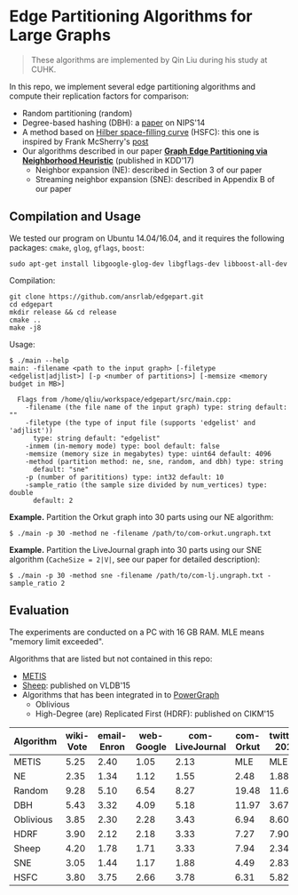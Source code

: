 Edge Partitioning Algorithms for Large Graphs
=============================================

> These algorithms are implemented by Qin Liu during his study at CUHK.

In this repo, we implement several edge partitioning algorithms and compute
their replication factors for comparison:

*   Random partitioning (random)
*   Degree-based hashing (DBH): a
    [paper](http://papers.nips.cc/paper/5396-distributed-power-law-graph-computing-theoretical-and-empirical-analysis.pdf)
    on NIPS'14
*   A method based on
    [Hilber space-filling curve](https://en.wikipedia.org/wiki/Hilbert_curve) (HSFC):
    this one is inspired by Frank McSherry's [post](https://github.com/frankmcsherry/blog/blob/master/posts/2015-01-15.md)
*   Our algorithms described in our paper **[Graph Edge Partitioning via Neighborhood Heuristic](http://www.kdd.org/kdd2017/papers/view/graph-edge-partitioning-via-neighborhood-heuristic)** (published in KDD'17)
    -   Neighbor expansion (NE): described in Section 3 of our paper
    -   Streaming neighbor expansion (SNE): described in Appendix B of our paper

Compilation and Usage
---------------------

We tested our program on Ubuntu 14.04/16.04, and it requires the following
packages: `cmake`, `glog`, `gflags`, `boost`:
```
sudo apt-get install libgoogle-glog-dev libgflags-dev libboost-all-dev
```

Compilation:
```
git clone https://github.com/ansrlab/edgepart.git
cd edgepart
mkdir release && cd release
cmake ..
make -j8
```

Usage:
```
$ ./main --help
main: -filename <path to the input graph> [-filetype <edgelist|adjlist>] [-p <number of partitions>] [-memsize <memory budget in MB>]

  Flags from /home/qliu/workspace/edgepart/src/main.cpp:
    -filename (the file name of the input graph) type: string default: ""
    -filetype (the type of input file (supports 'edgelist' and 'adjlist'))
      type: string default: "edgelist"
    -inmem (in-memory mode) type: bool default: false
    -memsize (memory size in megabytes) type: uint64 default: 4096
    -method (partition method: ne, sne, random, and dbh) type: string
      default: "sne"
    -p (number of parititions) type: int32 default: 10
    -sample_ratio (the sample size divided by num_vertices) type: double
      default: 2
```

**Example.** Partition the Orkut graph into 30 parts using our NE algorithm:
```
$ ./main -p 30 -method ne -filename /path/to/com-orkut.ungraph.txt
```

**Example.** Partition the LiveJournal graph into 30 parts using our SNE
algorithm (`CacheSize = 2|V|`, see our paper for detailed description):
```
$ ./main -p 30 -method sne -filename /path/to/com-lj.ungraph.txt -sample_ratio 2
```

Evaluation
----------

The experiments are conducted on a PC with 16 GB RAM. MLE means "memory limit
exceeded".

Algorithms that are listed but not contained in this repo:

*   [METIS](http://glaros.dtc.umn.edu/gkhome/metis/metis/overview)
*   [Sheep](https://github.com/dmargo/sheep): published on VLDB'15
*   Algorithms that has been integrated in to
    [PowerGraph](https://github.com/jegonzal/PowerGraph)
    -   Oblivious
    -   High-Degree (are) Replicated First (HDRF): published on CIKM'15

Algorithm  |  wiki-Vote  |  email-Enron  |  web-Google  |  com-LiveJournal  |  com-Orkut  |  twitter-2010  |  com-Friendster  |  uk-union
---------  |  ---------  |  -----------  |  ----------  |  ---------------  |  ---------  |  ------------  |  --------------  |  --------
METIS      |  5.25       |  2.40         |  1.05        |  2.13             |  MLE        |  MLE           |  MLE             |  MLE
NE         |  2.35       |  1.34         |  1.12        |  1.55             |  2.48       |  1.88          |  1.98            |  1.04
Random     |  9.28       |  5.10         |  6.54        |  8.27             |  19.48      |  11.68         |  11.84           |  15.99
DBH        |  5.43       |  3.32         |  4.09        |  5.18             |  11.97      |  3.67          |  6.88            |  5.14
Oblivious  |  3.85       |  2.30         |  2.28        |  3.43             |  6.94       |  8.60          |  8.82            |  2.03
HDRF       |  3.90       |  2.12         |  2.18        |  3.33             |  7.27       |  7.90          |  8.87            |  1.62
Sheep      |  4.20       |  1.78         |  1.71        |  3.33             |  7.94       |  2.34          |  4.45            |  1.29
SNE        |  3.05       |  1.44         |  1.17        |  1.88             |  4.49       |  2.83          |  3.00            |  1.65
HSFC       |  3.80       |  3.75         |  2.66        |  3.78             |  6.31       |  5.82          |  4.80            |  1.96
